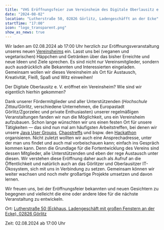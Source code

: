 ```yaml
---
title: "VHS Eröffnungsfeier zum Vereinsheim des Digitale Oberlausitz e. V."
date: "2024-08-02"
location: "Lutherstraße 50, 02826 Görlitz, Ladengeschäfft an der Ecke"
startTime: "17:00"
icon: "logo_transparent.png"
show_as_news: true
---
```


Wir laden am 02.08.2024 ab 17:00 Uhr herzlich zur Eröffnungsveranstaltung unseres neuen [Vereinsheims](https://www.openstreetmap.org/?mlat=51.14581&mlon=14.97133#map=19/51.14581/14.97133) ein. Lasst uns bei (veganen und vegetarischen) Häppchen und Getränken über das bisher Erreichte und neue Ideen und Ziele sprechen. Es sind nicht nur Vereinsmitglieder, sondern auch ausdrücklich alle Bekannten und Interessierten eingeladen. Gemeinsam wollen wir dieses Vereinsheim als Ort für Austausch, Kreativität, Fleiß, Spaß und Witz einweihen!

Der Digitale Oberlausitz e. V. eröffnet ein Vereinsheim? Wie sind wir eigentlich hierhin gekommen? 

Dank unserer Fördermitglieder und aller Unterstützenden (*Hochschule Zittau/Görlitz*, verschiedene Unternehmen, die Europastadt Görlitz/Zgorzelec und private Enthusiasten) unserer regelmäßigen Veranstaltungen fanden wir nun die Möglichkeit, uns ein Vereinsheim aufzubauen. Schon lange wünschten wir uns einen festen Ort für unsere Tätigkeiten — das sind nun mal am häufigsten Arbeitstreffen, bei denen wir unsere [Java User Groups](https://www.jug-gr.de/ "Website der Java User Group Görlitz"), [Chaostreffs](https://digitale-oberlausitz.eu/projekte/chaostreff/ "Projektseite des Chaostreffs") und bspw. den [Hackathon](https://hackathon.digitale-oberlausitz.eu/ "Hackathon Website") organisieren. Nicht zuletzt wollten wir auch eine Ansprechadresse, unter der man uns findet und auch mal vorbeischauen kann; einfach ins Gespräch kommen kann. Denn die Grundlage für die Fortentwicklung des Vereins sind dessen Mitglieder, alle Unterstützenden und eben der rege Austausch unter diesen. Wir verstehen diese Eröffnung daher auch als Aufruf an die Öffentlichkeit und natürlich auch an das Görlitzer und Oberlausitzer IT-Ökosystem, sich mit uns in Verbindung zu setzen. Gemeinsam können wir weiter wachsen und noch mehr großartige Projekte umsetzen und davon lernen.

Wir freuen uns, bei der Eröffnungsfeier bekannten und neuen Gesichtern zu begegnen und vielleicht die eine oder andere Idee für die nächste Veranstaltung zu entwickeln.

Ort: [Lutherstraße 50 (Eckhaus, Ladengeschäft mit großen Fenstern an der Ecke), 02826 Görlitz](https://www.openstreetmap.org/?mlat=51.14581&mlon=14.97133#map=19/51.14581/14.97133 "Eintrag der Adresse auf Open Street Maps")

Zeit: 02.08.2024 ab 17:00 Uhr
